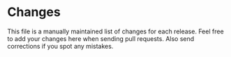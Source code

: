 # Changes

This file is a manually maintained list of changes for each release. Feel free
to add your changes here when sending pull requests. Also send corrections if
you spot any mistakes.